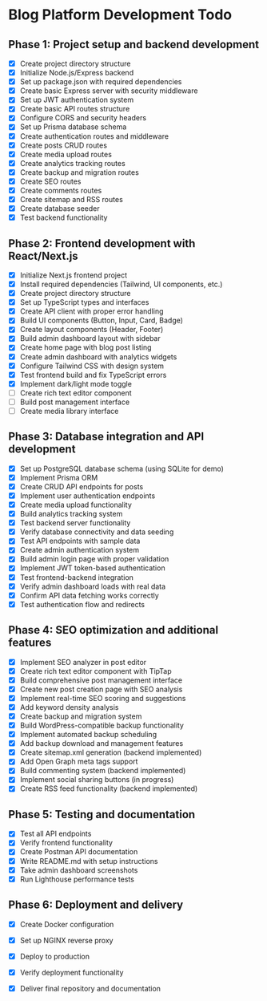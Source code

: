 # Blog Platform Development Todo

## Phase 1: Project setup and backend development
- [x] Create project directory structure
- [x] Initialize Node.js/Express backend
- [x] Set up package.json with required dependencies
- [x] Create basic Express server with security middleware
- [x] Set up JWT authentication system
- [x] Create basic API routes structure
- [x] Configure CORS and security headers
- [x] Set up Prisma database schema
- [x] Create authentication routes and middleware
- [x] Create posts CRUD routes
- [x] Create media upload routes
- [x] Create analytics tracking routes
- [x] Create backup and migration routes
- [x] Create SEO routes
- [x] Create comments routes
- [x] Create sitemap and RSS routes
- [x] Create database seeder
- [x] Test backend functionality

## Phase 2: Frontend development with React/Next.js
- [x] Initialize Next.js frontend project
- [x] Install required dependencies (Tailwind, UI components, etc.)
- [x] Create project directory structure
- [x] Set up TypeScript types and interfaces
- [x] Create API client with proper error handling
- [x] Build UI components (Button, Input, Card, Badge)
- [x] Create layout components (Header, Footer)
- [x] Build admin dashboard layout with sidebar
- [x] Create home page with blog post listing
- [x] Create admin dashboard with analytics widgets
- [x] Configure Tailwind CSS with design system
- [x] Test frontend build and fix TypeScript errors
- [x] Implement dark/light mode toggle
- [ ] Create rich text editor component
- [ ] Build post management interface
- [ ] Create media library interface

## Phase 3: Database integration and API development
- [x] Set up PostgreSQL database schema (using SQLite for demo)
- [x] Implement Prisma ORM
- [x] Create CRUD API endpoints for posts
- [x] Implement user authentication endpoints
- [x] Create media upload functionality
- [x] Build analytics tracking system
- [x] Test backend server functionality
- [x] Verify database connectivity and data seeding
- [x] Test API endpoints with sample data
- [x] Create admin authentication system
- [x] Build admin login page with proper validation
- [x] Implement JWT token-based authentication
- [x] Test frontend-backend integration
- [x] Verify admin dashboard loads with real data
- [x] Confirm API data fetching works correctly
- [x] Test authentication flow and redirects

## Phase 4: SEO optimization and additional features
- [x] Implement SEO analyzer in post editor
- [x] Create rich text editor component with TipTap
- [x] Build comprehensive post management interface
- [x] Create new post creation page with SEO analysis
- [x] Implement real-time SEO scoring and suggestions
- [x] Add keyword density analysis
- [x] Create backup and migration system
- [x] Build WordPress-compatible backup functionality
- [x] Implement automated backup scheduling
- [x] Add backup download and management features
- [x] Create sitemap.xml generation (backend implemented)
- [x] Add Open Graph meta tags support
- [x] Build commenting system (backend implemented)
- [x] Implement social sharing buttons (in progress)
- [x] Create RSS feed functionality (backend implemented)

## Phase 5: Testing and documentation
- [x] Test all API endpoints
- [x] Verify frontend functionality
- [x] Create Postman API documentation
- [x] Write README.md with setup instructions
- [x] Take admin dashboard screenshots
- [x] Run Lighthouse performance tests

## Phase 6: Deployment and delivery
- [x] Create Docker configuration
- [x] Set up NGINX reverse proxy
- [x] Deploy to production
- [x] Verify deployment functionality
- [x] Deliver final repository and documentation


